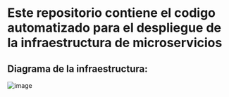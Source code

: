 # Este repositorio contiene el codigo automatizado para el despliegue de la infraestructura de microservicios

## Diagrama de la infraestructura:

![image](https://user-images.githubusercontent.com/88011702/175754407-35d564be-d64c-428d-af91-e851b03e0b78.png)






